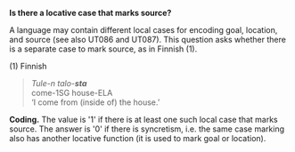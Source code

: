 **Is there a locative case that marks source?**

A language may contain different local cases for encoding goal, location, and source (see also UT086 and UT087). This question asks whether there is a separate case to mark source, as in Finnish (1).

(1) Finnish<br/>
>*Tule-n talo-**sta***<br/>
>come-1SG house-ELA<br/>
>‘I come from (inside of) the house.’

**Coding.** The value is '1' if there is at least one such local case that marks source. The answer is '0' if there is syncretism, i.e. the same case marking also has another locative function (it is used to mark goal or location).
